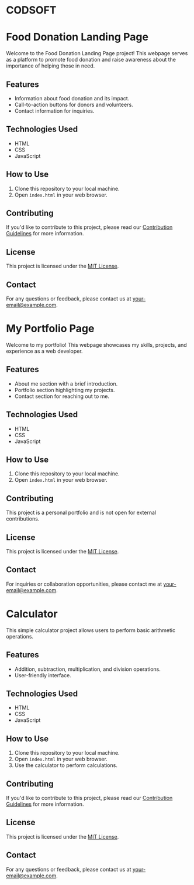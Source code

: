 # CODSOFT
# Food Donation Landing Page

Welcome to the Food Donation Landing Page project! This webpage serves as a platform to promote food donation and raise awareness about the importance of helping those in need.

## Features

- Information about food donation and its impact.
- Call-to-action buttons for donors and volunteers.
- Contact information for inquiries.

## Technologies Used

- HTML
- CSS
- JavaScript

## How to Use

1. Clone this repository to your local machine.
2. Open `index.html` in your web browser.

## Contributing

If you'd like to contribute to this project, please read our [Contribution Guidelines](CONTRIBUTING.md) for more information.

## License

This project is licensed under the [MIT License](LICENSE).

## Contact

For any questions or feedback, please contact us at [your-email@example.com](mailto:your-email@example.com).

# My Portfolio Page

Welcome to my portfolio! This webpage showcases my skills, projects, and experience as a web developer.

## Features

- About me section with a brief introduction.
- Portfolio section highlighting my projects.
- Contact section for reaching out to me.

## Technologies Used

- HTML
- CSS
- JavaScript

## How to Use

1. Clone this repository to your local machine.
2. Open `index.html` in your web browser.

## Contributing

This project is a personal portfolio and is not open for external contributions.

## License

This project is licensed under the [MIT License](LICENSE).

## Contact

For inquiries or collaboration opportunities, please contact me at [your-email@example.com](mailto:your-email@example.com).

# Calculator

This simple calculator project allows users to perform basic arithmetic operations.

## Features

- Addition, subtraction, multiplication, and division operations.
- User-friendly interface.

## Technologies Used

- HTML
- CSS
- JavaScript

## How to Use

1. Clone this repository to your local machine.
2. Open `index.html` in your web browser.
3. Use the calculator to perform calculations.

## Contributing

If you'd like to contribute to this project, please read our [Contribution Guidelines](CONTRIBUTING.md) for more information.

## License

This project is licensed under the [MIT License](LICENSE).

## Contact

For any questions or feedback, please contact us at [your-email@example.com](mailto:your-email@example.com).

